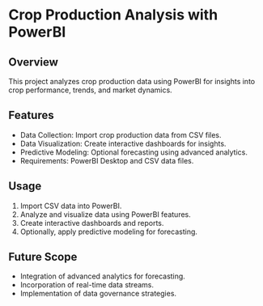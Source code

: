 # Crop Production Analysis with PowerBI

## Overview
This project analyzes crop production data using PowerBI for insights into crop performance, trends, and market dynamics.

## Features
- Data Collection: Import crop production data from CSV files.
- Data Visualization: Create interactive dashboards for insights.
- Predictive Modeling: Optional forecasting using advanced analytics.
- Requirements: PowerBI Desktop and CSV data files.

## Usage
1. Import CSV data into PowerBI.
2. Analyze and visualize data using PowerBI features.
3. Create interactive dashboards and reports.
4. Optionally, apply predictive modeling for forecasting.

## Future Scope
- Integration of advanced analytics for forecasting.
- Incorporation of real-time data streams.
- Implementation of data governance strategies.
